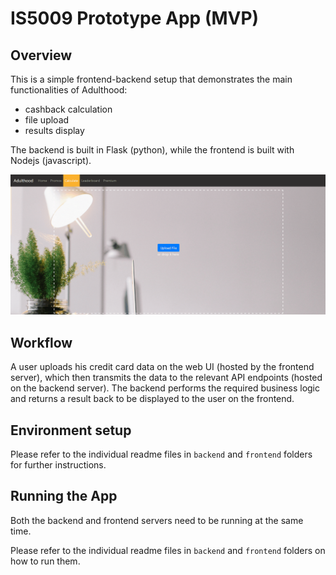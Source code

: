 # IS5009 Prototype App (MVP)

## Overview

This is a simple frontend-backend setup that demonstrates the main functionalities of Adulthood:

- cashback calculation
- file upload
- results display

The backend is built in Flask (python), while the frontend is built with Nodejs (javascript).

![demo_gif](demo.gif)

## Workflow

A user uploads his credit card data on the web UI (hosted by the frontend server), which then transmits the data to the relevant API endpoints (hosted on the backend server). The backend performs the required business logic and returns a result back to be displayed to the user on the frontend.

## Environment setup

Please refer to the individual readme files in `backend` and `frontend` folders for further instructions.

## Running the App

Both the backend and frontend servers need to be running at the same time.

Please refer to the individual readme files in `backend` and `frontend` folders on how to run them.

